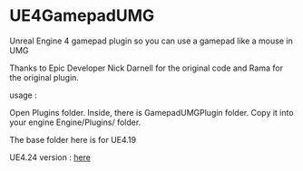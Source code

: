 # UE4GamepadUMG
Unreal Engine 4 gamepad plugin so you can use a gamepad like a mouse in UMG

Thanks to Epic Developer Nick Darnell for the original code and Rama for the original plugin.

usage : 

Open Plugins folder. Inside, there is GamepadUMGPlugin folder. Copy it into your engine Engine/Plugins/ folder.

The base folder here is for UE4.19

UE4.24 version : [here](https://mega.nz/#!uh1VhRaI!QzUb3WBLPlB5xmnl6j22uki8IArJj4U1TmD0Tx5BJnI)
